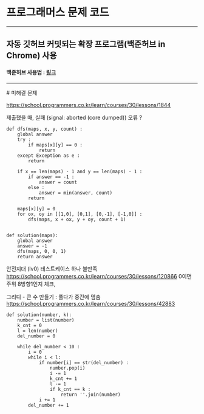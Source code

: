 # 프로그래머스 문제 코드
<hr>

## 자동 깃허브 커밋되는 확장 프로그램(백준허브 in Chrome) 사용
#### 백준허브 사용법 : [링크](https://velog.io/@flaxinger/%EB%B0%B1%EC%A4%80%ED%97%88%EB%B8%8C-%EC%82%AC%EC%9A%A9-%EB%B0%A9%EB%B2%95)

<hr>
# 미해결 문제

https://school.programmers.co.kr/learn/courses/30/lessons/1844

제출했을 때, 실패 (signal: aborted (core dumped)) 오류 ?
```
def dfs(maps, x, y, count) :
    global answer
    try :
        if maps[x][y] == 0 :
            return
    except Exception as e :
        return
    
    if x == len(maps) - 1 and y == len(maps) - 1 :
        if answer == -1 :
            answer = count
        else :
            answer = min(answer, count)
        return
    
    maps[x][y] = 0
    for ox, oy in [[1,0], [0,1], [0,-1], [-1,0]] :
        dfs(maps, x + ox, y + oy, count + 1)
        

def solution(maps):
    global answer
    answer = -1
    dfs(maps, 0, 0, 1)
    return answer
 ```
 
 

 
 안전지대 (lv0) 테스트케이스 하나 불만족
https://school.programmers.co.kr/learn/courses/30/lessons/120866
0이면 주위 8방향1인지 체크,





그리디 - 큰 수 만들기 : 풀다가 중간에 멈춤
https://school.programmers.co.kr/learn/courses/30/lessons/42883

```
def solution(number, k):
    number = list(number)
    k_cnt = 0
    l = len(number)
    del_number = 0
    
    while del_number < 10 :
        i = 0
        while i < l:
            if number[i] == str(del_number) :
                number.pop(i)
                i -= 1
                k_cnt += 1
                l -= 1
                if k_cnt == k :
                    return ''.join(number)
            i += 1
        del_number += 1
```
